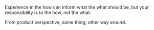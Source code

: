 Experience in the how can inform what the what should be, but your responsibility is to the how, not the what.

From product perspective, same thing; other way around.